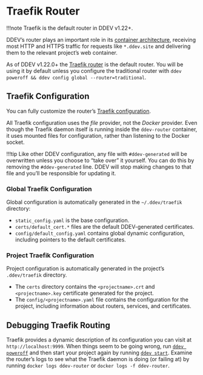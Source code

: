 # Traefik Router

!!!note
Traefik is the default router in DDEV v1.22+.

DDEV’s router plays an important role in its [container architecture](../usage/architecture.md#container-architecture), receiving most HTTP and HTTPS traffic for requests like `*.ddev.site` and delivering them to the relevant project’s web container.

As of DDEV v1.22.0+ the [Traefik router](https://traefik.io/traefik/) is the default router. You will be using it by default unless you configure the traditional router with `ddev poweroff && ddev config global --router=traditional`.

## Traefik Configuration

You can fully customize the router’s [Traefik configuration](https://doc.traefik.io/traefik/).

All Traefik configuration uses the *file* provider, not the *Docker* provider. Even though the Traefik daemon itself is running inside the `ddev-router` container, it uses mounted files for configuration, rather than listening to the Docker socket.

!!!tip
    Like other DDEV configuration, any file with `#ddev-generated` will be overwritten unless you choose to “take over” it yourself. You can do this by removing the `#ddev-generated` line. DDEV will stop making changes to that file and you’ll be responsible for updating it.

### Global Traefik Configuration

Global configuration is automatically generated in the `~/.ddev/traefik` directory:

* `static_config.yaml` is the base configuration.
* `certs/default_cert.*` files are the default DDEV-generated certificates.
* `config/default_config.yaml` contains global dynamic configuration, including pointers to the default certificates.

### Project Traefik Configuration

Project configuration is automatically generated in the project’s `.ddev/traefik` directory.

* The `certs` directory contains the `<projectname>.crt` and `<projectname>.key` certificate generated for the project.
* The `config/<projectname>.yaml` file contains the configuration for the project, including information about routers, services, and certificates.

## Debugging Traefik Routing

Traefik provides a dynamic description of its configuration you can visit at `http://localhost:9999`.
When things seem to be going wrong, run [`ddev poweroff`](../usage/commands.md#poweroff) and then start your project again by running [`ddev start`](../usage/commands.md#start). Examine the router’s logs to see what the Traefik daemon is doing (or failing at) by running `docker logs ddev-router` or `docker logs -f ddev-router`.
